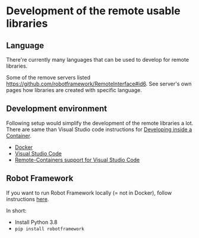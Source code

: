 # Development of the remote usable libraries

## Language

There're currently many languages that can be used to develop for remote libraries.

Some of the remove servers listed https://github.com/robotframework/RemoteInterface#id6. See server's own pages how libraries are created with specific language.

## Development environment

Following setup would simplify the development of the remote libraries a lot. 
There are same than Visual Studio code instructions for [Developing inside a Container](https://code.visualstudio.com/docs/remote/containers).

- [Docker](https://docs.docker.com/get-docker/)
- [Visual Studio Code](https://code.visualstudio.com/download)
- [Remote-Containers support for Visual Studio Code](https://marketplace.visualstudio.com/items?itemName=ms-vscode-remote.vscode-remote-extensionpack)

## Robot Framework

If you want to run Robot Framework locally (= not in Docker), follow instructions [here](https://robotframework.org/robotframework/latest/RobotFrameworkUserGuide.html#installation-instructions).

In short:
- Install Python 3.8
- `pip install robotframework`
 